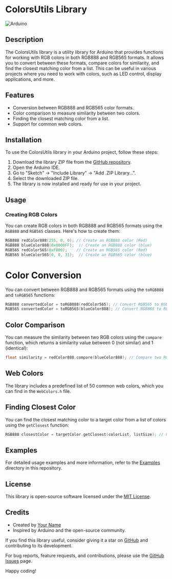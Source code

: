 # ColorsUtils Library

![Arduino](https://img.shields.io/badge/Arduino-Compatible-brightgreen.svg)

## Description

The ColorsUtils library is a utility library for Arduino that provides functions for working with RGB colors in both RGB888 and RGB565 formats. It allows you to convert between these formats, compare colors for similarity, and find the closest matching color from a list. This can be useful in various projects where you need to work with colors, such as LED control, display applications, and more.

## Features

- Conversion between RGB888 and RGB565 color formats.
- Color comparison to measure similarity between two colors.
- Finding the closest matching color from a list.
- Support for common web colors.

## Installation

To use the ColorsUtils library in your Arduino project, follow these steps:

1. Download the library ZIP file from the [GitHub repository](https://github.com/JDFraire-P/ColorsUtils).
2. Open the Arduino IDE.
3. Go to "Sketch" -> "Include Library" -> "Add .ZIP Library...".
4. Select the downloaded ZIP file.
5. The library is now installed and ready for use in your project.

## Usage

### Creating RGB Colors

You can create RGB colors in both RGB888 and RGB565 formats using the `RGB888` and `RGB565` classes. Here's how to create them:

```cpp
RGB888 redColor888(255, 0, 0); // Create an RGB888 color (Red)
RGB888 blueColor888(0x0000FF);  // Create an RGB888 color (blue)
RGB565 redColor565(0xF800);    // Create an RGB565 color (Red)
RGB565 blueColor565(0, 0, 31);  // Create an RGB565 color (blue)
```

# Color Conversion

You can convert between RGB888 and RGB565 formats using the `toRGB888` and `toRGB565` functions:

```cpp
RGB888 convertedColor = toRGB888(redColor565); // Convert RGB565 to RGB888
RGB565 convertedColor = toRGB565(blueColor888); // Convert RGB888 to RGB565
```

## Color Comparison

You can measure the similarity between two RGB colors using the `compare` function, which returns a similarity value between 0 (not similar) and 1 (identical):

```cpp
float similarity = redColor888.compare(blueColor888); // Compare two RGB888 colors
```

## Web Colors

The library includes a predefined list of 50 common web colors, which you can find in the `WebColors.h` file.

## Finding Closest Color

You can find the closest matching color to a target color from a list of colors using the `getClosest` function:

```cpp
RGB888 closestColor = targetColor.getClosest(colorList, listSize); // Find the closest color
```

## Examples

For detailed usage examples and more information, refer to the [Examples](Examples/) directory in this repository.

## License

This library is open-source software licensed under the [MIT License](LICENSE.md).

## Credits

- Created by [Your Name](https://github.com/yourusername)
- Inspired by Arduino and the open-source community.

If you find this library useful, consider giving it a star on [GitHub](https://github.com/yourrepository/ColorsUtils) and contributing to its development.

For bug reports, feature requests, and contributions, please use the [GitHub Issues](https://github.com/yourrepository/ColorsUtils/issues) page.

Happy coding!